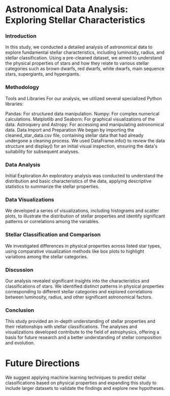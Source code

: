 # Astronomical Data Analysis: Exploring Stellar Characteristics
### Introduction
In this study, we conducted a detailed analysis of astronomical data to explore fundamental stellar characteristics, including luminosity, radius, and stellar classification. Using a pre-cleaned dataset, we aimed to understand the physical properties of stars and how they relate to various stellar categories such as brown dwarfs, red dwarfs, white dwarfs, main sequence stars, supergiants, and hypergiants.

### Methodology
Tools and Libraries
For our analysis, we utilized several specialized Python libraries:

Pandas: For structured data manipulation.
Numpy: For complex numerical calculations.
Matplotlib and Seaborn: For graphical visualizations of the data.
Astroquery and Astropy: For accessing and manipulating astronomical data.
Data Import and Preparation
We began by importing the cleaned_star_data.csv file, containing stellar data that had already undergone a cleaning process. We used DataFrame.info() to review the data structure and display() for an initial visual inspection, ensuring the data's suitability for subsequent analyses.

### Data Analysis
Initial Exploration
An exploratory analysis was conducted to understand the distribution and basic characteristics of the data, applying descriptive statistics to summarize the stellar properties.

### Data Visualizations
We developed a series of visualizations, including histograms and scatter plots, to illustrate the distribution of stellar properties and identify significant patterns or correlations among the variables.

### Stellar Classification and Comparison
We investigated differences in physical properties across listed star types, using comparative visualization methods like box plots to highlight variations among the stellar categories.

### Discussion
Our analysis revealed significant insights into the characteristics and classifications of stars. We identified distinct patterns in physical properties corresponding to different stellar categories and explored correlations between luminosity, radius, and other significant astronomical factors.

### Conclusion
This study provided an in-depth understanding of stellar properties and their relationships with stellar classifications. The analyses and visualizations developed contribute to the field of astrophysics, offering a basis for future research and a better understanding of stellar composition and evolution.

# Future Directions
We suggest applying machine learning techniques to predict stellar classifications based on physical properties and expanding this study to include larger datasets to validate the findings and explore new hypotheses.

